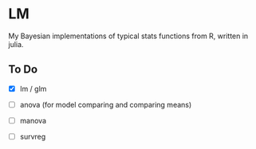 # LM

My Bayesian implementations of typical stats functions from R, written in julia.

## To Do

- [x] lm / glm
- [ ] anova (for model comparing and comparing means)
- [ ] manova
- [ ] survreg

